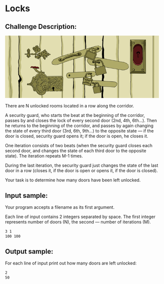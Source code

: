 Locks
=====

Challenge Description:
----------------------

![Challenge Image](locks.png)

 There are N unlocked rooms located in a row along the corridor.

A security guard, who starts the beat at the beginning of the corridor, 
passes by and closes the lock of every second door (2nd, 4th, 6th…). 
Then he returns to the beginning of the corridor, and passes by again 
changing the state of every third door (3rd, 6th, 9th…) to the opposite 
state — if the door is closed, security guard opens it; if the door is 
open, he closes it.

One iteration consists of two beats (when the security guard closes each 
second door, and changes the state of each third door to the opposite 
state). The iteration repeats M-1 times.

During the last iteration, the security guard just changes the state 
of the last door in a row (closes it, if the door is open or opens it, 
if the door is closed).

Your task is to determine how many doors have been left unlocked. 

Input sample:
------------

 Your program accepts a filename as its first argument.

Each line of input contains 2 integers separated by space. The first 
integer represents number of doors (N), the second — number of iterations (M). 

    3 1
    100 100

    
Output sample:
------------

For each line of input print out how many doors are left unlocked:

    2
    50